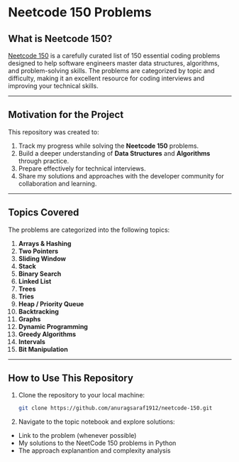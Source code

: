 # Neetcode 150 Problems

## What is Neetcode 150?  
[Neetcode 150](https://neetcode.io/) is a carefully curated list of 150 essential coding problems designed to help software engineers master data structures, algorithms, and problem-solving skills. The problems are categorized by topic and difficulty, making it an excellent resource for coding interviews and improving your technical skills.

---

## Motivation for the Project  
This repository was created to:  
1. Track my progress while solving the **Neetcode 150** problems.  
2. Build a deeper understanding of **Data Structures** and **Algorithms** through practice.  
3. Prepare effectively for technical interviews.  
4. Share my solutions and approaches with the developer community for collaboration and learning.

---

## Topics Covered  
The problems are categorized into the following topics:  

1. **Arrays & Hashing**  
2. **Two Pointers**  
3. **Sliding Window**  
4. **Stack**  
5. **Binary Search**  
6. **Linked List**  
7. **Trees**  
8. **Tries**  
9. **Heap / Priority Queue**  
10. **Backtracking**  
11. **Graphs**  
12. **Dynamic Programming**  
13. **Greedy Algorithms**  
14. **Intervals**  
15. **Bit Manipulation**  

---

## How to Use This Repository  
1. Clone the repository to your local machine:  
   ```bash
   git clone https://github.com/anuragsaraf1912/neetcode-150.git
2. Navigate to the topic notebook and explore solutions:
- Link to the problem (whenever possible) 
- My solutions to the NeetCode 150 problems in Python 
- The approach explanantion and complexity analysis 
